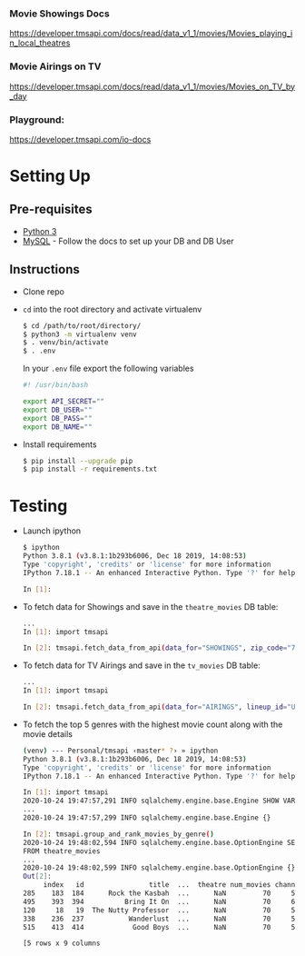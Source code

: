 ### Movie Showings Docs
https://developer.tmsapi.com/docs/read/data_v1_1/movies/Movies_playing_in_local_theatres


### Movie Airings on TV
https://developer.tmsapi.com/docs/read/data_v1_1/movies/Movies_on_TV_by_day


### Playground: 
https://developer.tmsapi.com/io-docs


# Setting Up

## Pre-requisites
- [Python 3](https://www.python.org/)
- [MySQL](https://dev.mysql.com/) - Follow the docs to set up your DB and DB User
 
## Instructions

* Clone repo
* `cd` into the root directory and activate virtualenv

    ```bash
    $ cd /path/to/root/directory/
    $ python3 -m virtualenv venv
    $ . venv/bin/activate
    $ . .env
    ```
  
    In your ``.env`` file export the following variables
    
    ```bash
    #! /usr/bin/bash

    export API_SECRET=""
    export DB_USER=""
    export DB_PASS=""
    export DB_NAME=""

    ```
 
* Install requirements

    ```bash
    $ pip install --upgrade pip
    $ pip install -r requirements.txt
    ```

# Testing

* Launch ipython

    ```bash
    $ ipython
    Python 3.8.1 (v3.8.1:1b293b6006, Dec 18 2019, 14:08:53)
    Type 'copyright', 'credits' or 'license' for more information
    IPython 7.18.1 -- An enhanced Interactive Python. Type '?' for help.
    
    In [1]:
    ```
  
* To fetch data for Showings and save in the `theatre_movies` DB table:
 
    ```bash
    ...
    In [1]: import tmsapi
  
    In [2]: tmsapi.fetch_data_from_api(data_for="SHOWINGS", zip_code="78701", start_date="2020-10-24")
    ```
  
* To fetch data for TV Airings and save in the `tv_movies` DB table:
 
    ```bash
    ...
    In [1]: import tmsapi
  
    In [2]: tmsapi.fetch_data_from_api(data_for="AIRINGS", lineup_id="USA-TX42500-X", start_date_time="2020-10-23T21:00Z")
    ```

* To fetch the top 5 genres with the highest movie count along with the movie details

    ```bash
    (venv) --- Personal/tmsapi ‹master* ?› » ipython
    Python 3.8.1 (v3.8.1:1b293b6006, Dec 18 2019, 14:08:53)
    Type 'copyright', 'credits' or 'license' for more information
    IPython 7.18.1 -- An enhanced Interactive Python. Type '?' for help.
    
    In [1]: import tmsapi
    2020-10-24 19:47:57,291 INFO sqlalchemy.engine.base.Engine SHOW VARIABLES LIKE 'sql_mode'
    ...
    2020-10-24 19:47:57,299 INFO sqlalchemy.engine.base.Engine {}
    
    In [2]: tmsapi.group_and_rank_movies_by_genre()
    2020-10-24 19:48:02,594 INFO sqlalchemy.engine.base.OptionEngine SELECT theatre_movies.id, theatre_movies.title, theatre_movies.release_year, theatre_movies.genres, theatre_movies.description, theatre_movies.theatre
    FROM theatre_movies
    ...
    2020-10-24 19:48:02,599 INFO sqlalchemy.engine.base.OptionEngine {}
    Out[2]:
         index   id                title  ...  theatre num_movies channel
    285    183  184      Rock the Kasbah  ...      NaN         70     531
    495    393  394          Bring It On  ...      NaN         70     602
    120     18   19  The Nutty Professor  ...      NaN         70     582
    338    236  237           Wanderlust  ...      NaN         70     542
    515    413  414            Good Boys  ...      NaN         70     523
    
    [5 rows x 9 columns
    ```
